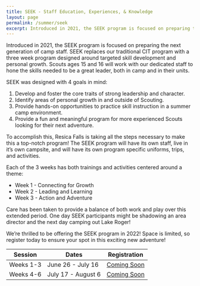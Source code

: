 ```yaml
---
title: SEEK - Staff Education, Experiences, & Knowledge
layout: page
permalink: /summer/seek
excerpt: Introduced in 2021, the SEEK program is focused on preparing the next generation of camp staff. SEEK replaces our traditional CIT program with a three week program designed around targeted skill development and personal growth. 
---
```


Introduced in 2021, the SEEK program is focused on preparing the next generation of camp staff. SEEK replaces our traditional CIT program with a three week program designed around targeted skill development and personal growth. Scouts ages 15 and 16 will work with our dedicated staff to hone the skills needed to be a great leader, both in camp and in their units.

SEEK was designed with 4 goals in mind:

1. Develop and foster the core traits of strong leadership and character.
2. Identify areas of personal growth in and outside of Scouting.
3. Provide hands-on opportunities to practice skill instruction in a summer camp environment.
4. Provide a fun and meaningful program for more experienced Scouts looking for their next adventure.

To accomplish this, Resica Falls is taking all the steps necessary to make this a top-notch program! The SEEK program will have its own staff, live in it’s own campsite, and will have its own program specific uniforms, trips, and activities.

Each of the 3 weeks has both trainings and activities centered around a theme:

- Week 1 - Connecting for Growth
- Week 2 - Leading and Learning
- Week 3 - Action and Adventure

Care has been taken to provide a balance of both work and play over this extended period. One day SEEK participants might be shadowing an area director and the next day camping out Lake Roger!

We’re thrilled to be offering the SEEK program in 2022! Space is limited, so register today to ensure your spot in this exciting new adventure!

<table class="table text-center table-sessions">
    <thead class="thead-inverse">
        <tr>
            <th class="text-center">Session</th>
            <th class="text-center">Dates</th>
            <th class="text-center">Registration</th>
        </tr>
    </thead>
    <tbody>
        <tr>
            <td>Weeks 1-3</td>
            <td>June 26 - July 16</td>
            <td><a class="btn btn-primary" href="#">Coming Soon</a></td>
        </tr>
        <tr>
            <td>Weeks 4-6</td>
            <td>July 17 - August 6</td>
            <td><a class="btn btn-primary" href="#">Coming Soon</a></td>
        </tr>
    </tbody>
</table>
